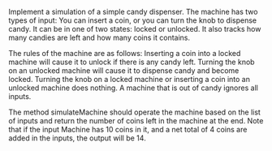 Implement a simulation of a simple candy dispenser. The machine has two types of input: You
can insert a coin, or you can turn the knob to dispense candy. It can be in one of
two states: locked or unlocked. It also tracks how many candies are left and how
many coins it contains.

The rules of the machine are as follows:
    Inserting a coin into a locked machine will cause it to unlock if there is
    any candy left.
    Turning the knob on an unlocked machine will cause it to dispense candy
    and become locked.
    Turning the knob on a locked machine or inserting a coin into an
    unlocked machine does nothing.
    A machine that is out of candy ignores all inputs.
    
The method simulateMachine should operate the machine based on the list
of inputs and return the number of coins left in the machine at the end. Note that if
the input Machine has 10 coins in it, and a net total of 4 coins are added in the
inputs, the output will be 14.    